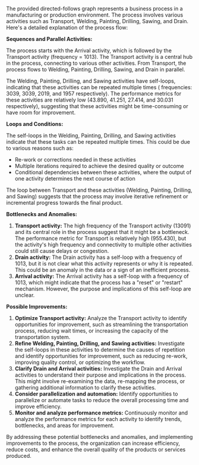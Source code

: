 The provided directed-follows graph represents a business process in a manufacturing or production environment. The process involves various activities such as Transport, Welding, Painting, Drilling, Sawing, and Drain. Here's a detailed explanation of the process flow:

**Sequences and Parallel Activities:**

The process starts with the Arrival activity, which is followed by the Transport activity (frequency = 1013). The Transport activity is a central hub in the process, connecting to various other activities. From Transport, the process flows to Welding, Painting, Drilling, Sawing, and Drain in parallel.

The Welding, Painting, Drilling, and Sawing activities have self-loops, indicating that these activities can be repeated multiple times ( frequencies: 3039, 3039, 2019, and 1957 respectively). The performance metrics for these activities are relatively low (43.890, 41.251, 27.414, and 30.031 respectively), suggesting that these activities might be time-consuming or have room for improvement.

**Loops and Conditions:**

The self-loops in the Welding, Painting, Drilling, and Sawing activities indicate that these tasks can be repeated multiple times. This could be due to various reasons such as:

* Re-work or corrections needed in these activities
* Multiple iterations required to achieve the desired quality or outcome
* Conditional dependencies between these activities, where the output of one activity determines the next course of action

The loop between Transport and these activities (Welding, Painting, Drilling, and Sawing) suggests that the process may involve iterative refinement or incremental progress towards the final product.

**Bottlenecks and Anomalies:**

1. **Transport activity:** The high frequency of the Transport activity (13091) and its central role in the process suggest that it might be a bottleneck. The performance metric for Transport is relatively high (955.430), but the activity's high frequency and connectivity to multiple other activities could still cause delays or congestion.
2. **Drain activity:** The Drain activity has a self-loop with a frequency of 1013, but it is not clear what this activity represents or why it is repeated. This could be an anomaly in the data or a sign of an inefficient process.
3. **Arrival activity:** The Arrival activity has a self-loop with a frequency of 1013, which might indicate that the process has a "reset" or "restart" mechanism. However, the purpose and implications of this self-loop are unclear.

**Possible Improvements:**

1. **Optimize Transport activity:** Analyze the Transport activity to identify opportunities for improvement, such as streamlining the transportation process, reducing wait times, or increasing the capacity of the transportation system.
2. **Refine Welding, Painting, Drilling, and Sawing activities:** Investigate the self-loops in these activities to determine the causes of repetition and identify opportunities for improvement, such as reducing re-work, improving quality control, or optimizing the workflow.
3. **Clarify Drain and Arrival activities:** Investigate the Drain and Arrival activities to understand their purpose and implications in the process. This might involve re-examining the data, re-mapping the process, or gathering additional information to clarify these activities.
4. **Consider parallelization and automation:** Identify opportunities to parallelize or automate tasks to reduce the overall processing time and improve efficiency.
5. **Monitor and analyze performance metrics:** Continuously monitor and analyze the performance metrics for each activity to identify trends, bottlenecks, and areas for improvement.

By addressing these potential bottlenecks and anomalies, and implementing improvements to the process, the organization can increase efficiency, reduce costs, and enhance the overall quality of the products or services produced.